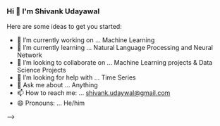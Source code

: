 ### Hi  👋  I'm Shivank Udayawal


Here are some ideas to get you started:

- 🔭 I’m currently working on ... Machine Learning 
- 🌱 I’m currently learning ... Natural Language Processing and Neural Network
- 👯 I’m looking to collaborate on ... Machine Learning projects & Data Science Projects
- 🤔 I’m looking for help with ... Time Series
- 💬 Ask me about ... Anything
- 📫 How to reach me: ... shivank.udaywal@gmail.com
- 😄 Pronouns: ... He/him

-->
